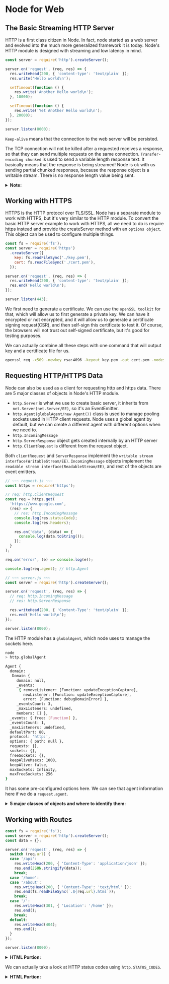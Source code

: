 # Node for Web

## The Basic Streaming HTTP Server
HTTP is a first class citizen in Node. In fact, node started as a web server and evolved into the much more generalized framework it is today.
Node's HTTP module is designed with streaming and low latency in mind.

```javascript
const server = require('http').createServer();

server.on('request', (req, res) => {
  res.writeHead(200, { 'content-type': 'text/plain' });
  res.write('Hello world\n');

  setTimeout(function () {
    res.write('Another Hello world\n');
  }, 10000);

  setTimeout(function () {
    res.write('Yet Another Hello world\n');
  }, 20000);
});

server.listen(8000);
```

`Keep-alive` means that the connection to the web server will be persisted.

The TCP connection will not be killed after a requested receives a response, so that they can send multiple requests on the same connection.
`Transfer-encoding chunked` is used to send a variable length response text. It basically means that the response is being streamed! Node is ok with us sending partial chunked responses, because the response object is a writable stream. There is no response length value being sent.

<details><summary><b>Note:</b></summary>
<p>
However, that terminating the response object with a call to the end method is not optional, you have to do it every request. If you don't, the request will timeout after the default timeout period, which is set to two minutes.
</p>
</details>

## Working with HTTPS
HTTPS is the HTTP protocol over TLS/SSL. Node has a separate module to work with HTTPS, but it's very similar to the HTTP module. To convert the basic HTTP server example to work with HTTPS, all we need to do is require https instead and provide the createServer method with an `options object`. This object can be used to configure multiple things. 

```javascript
const fs = require('fs');
const server = require('https')
  .createServer({
    key: fs.readFileSync('./key.pem'),
    cert: fs.readFileSync('./cert.pem'),
  });

server.on('request', (req, res) => {
  res.writeHead(200, { 'content-type': 'text/plain' });
  res.end('Hello world\n');
});

server.listen(443);
```
We first need to generate a certificate. We can use the `openSSL toolkit` for that, which will allow us to first generate a private key. We can have it encrypted or not encrypted, and it will allow us to generate a certificate signing request(CSR), and then self-sign this certificate to test it. Of course, the browsers will not trust out self-signed certificate, but it's good for testing purposes.

We can actually combine all these steps with one command that will output key and a certificate file for us.
```bash
openssl req -x509 -newkey rsa:4096 -keyout key.pem -out cert.pem -nodes
```

 ## Requesting HTTP/HTTPS Data
Node can also be used as a client for requesting http and https data.
There are 5 major classes of objects in Node's HTTP module.
- `http.Server` is what we use to create basic server, it inherits from `net.Server(net.Server/EE)`, so it's an EventEmitter.
- `http.Agent(globalAgent/new Agent())` class is used to manage pooling sockets used in HTTP client requests. Node uses a global agent by default, but we can create a different agent with different options when we need to.
- `http.IncomingMessage`
- `http.ServerResponse` object gets created internally by an HTTP server
- `http.ClientRequest` is different from the request object.

Both `clientRequest` and `ServerResponse` implement the `writable stream interface(WritableStream/EE)`.
`IncomingMessage` objects implement the `readable stream interface(ReadableStream/EE)`, and rest of the objects are event emitters.

```javascript
// ~~~ request.js ~~~
const https = require('https');

// req: http.ClientRequest
const req = https.get(
  'https://www.google.com',
  (res) => {
    // res: http.IncomingMessage
    console.log(res.statusCode);
    console.log(res.headers);

    res.on('data', (data) => {
      console.log(data.toString());
    });
  }
);

req.on('error', (e) => console.log(e));

console.log(req.agent); // http.Agent

// ~~~ server.js ~~~
const server = require('http').createServer();

server.on('request', (req, res) => {
  // req: http.IncomingMessage
  // res: http.ServerResponse

  res.writeHead(200, { 'Content-Type': 'text/plain' });
  res.end('Hello world\n');
});

server.listen(8000);
```

The HTTP module has a `globalAgent`, which node uses to manage the sockets here.
```bash
node
> http.globalAgent

Agent {
  domain:
   Domain {
     domain: null,
     _events:
      { removeListener: [Function: updateExceptionCapture],
        newListener: [Function: updateExceptionCapture],
        error: [Function: debugDomainError] },
     _eventsCount: 3,
     _maxListeners: undefined,
     members: [] },
  _events: { free: [Function] },
  _eventsCount: 1,
  _maxListeners: undefined,
  defaultPort: 80,
  protocol: 'http:',
  options: { path: null },
  requests: {},
  sockets: {},
  freeSockets: {},
  keepAliveMsecs: 1000,
  keepAlive: false,
  maxSockets: Infinity,
  maxFreeSockets: 256
}
```
It has some pre-configured options here. We can see that agent information here if we do a `request.agent`.

<details><summary><b>5 major classes of objects and where to identify them:</b></summary>
<p>
In the request example, the request object here is from the class clientRequest.
The response object is of type incomingMessage. And the agent that was used for the request is of type http Agent.

In the server example, the server object is from the http server class, the request object inside the request listener is from the IncomingMessage class, and the response object is from the server response class.
</p>
</details>

## Working with Routes
```javascript
const fs = require('fs');
const server = require('http').createServer();
const data = {};

server.on('request', (req, res) => {
  switch (req.url) {
  case '/api':
    res.writeHead(200, { 'Content-Type': 'application/json' });
    res.end(JSON.stringify(data));
    break;
  case '/home':
  case '/about':
    res.writeHead(200, { 'Content-Type': 'text/html' });
    res.end(fs.readFileSync(`.${req.url}.html`));
    break;
  case '/':
    res.writeHead(301, { 'Location': '/home' });
    res.end();
    break;
  default:
    res.writeHead(404);
    res.end();
  }
});

server.listen(8000);
```

<details><summary><b>HTML Portion:</b></summary>
<p>

```html
<!-- home.html -->
<!DOCTYPE html>
<html lang="en">
  <head>
    <meta charset="UTF-8">
    <meta name="viewport" content="width=device-width, initial-scale=1.0">
    <meta http-equiv="X-UA-Compatible" content="ie=edge">
    <title>Home</title>
  </head>
  <body>
    HOME
  </body>
</html>

<!-- about.html -->
<!DOCTYPE html>
<html lang="en">
  <head>
    <meta charset="UTF-8">
    <meta name="viewport" content="width=device-width, initial-scale=1.0">
    <meta http-equiv="X-UA-Compatible" content="ie=edge">
    <title>About</title>
  </head>
  <body>
    ABOUT
  </body>
</html>
```

</p>
</details>

We can actually take a look at HTTP status codes using `http.STATUS_CODES`.

<details><summary><b>HTML Portion:</b></summary>
<p>

```bash
node
> http.STATUS_CODES
{ '100': 'Continue',
  '101': 'Switching Protocols',
  '102': 'Processing',
  '103': 'Early Hints',
  '200': 'OK',
  '201': 'Created',
  '202': 'Accepted',
  '203': 'Non-Authoritative Information',
  '204': 'No Content',
  '205': 'Reset Content',
  '206': 'Partial Content',
  '207': 'Multi-Status',
  '208': 'Already Reported',
  '226': 'IM Used',
  '300': 'Multiple Choices',
  '301': 'Moved Permanently',
  '302': 'Found',
  '303': 'See Other',
  '304': 'Not Modified',
  '305': 'Use Proxy',
  '307': 'Temporary Redirect',
  '308': 'Permanent Redirect',
  '400': 'Bad Request',
  '401': 'Unauthorized',
  '402': 'Payment Required',
  '403': 'Forbidden',
  '404': 'Not Found',
  '405': 'Method Not Allowed',
  '406': 'Not Acceptable',
  '407': 'Proxy Authentication Required',
  '408': 'Request Timeout',
  '409': 'Conflict',
  '410': 'Gone',
  '411': 'Length Required',
  '412': 'Precondition Failed',
  '413': 'Payload Too Large',
  '414': 'URI Too Long',
  '415': 'Unsupported Media Type',
  '416': 'Range Not Satisfiable',
  '417': 'Expectation Failed',
  '418': "I\'m a Teapot",
  '421': 'Misdirected Request',
  '422': 'Unprocessable Entity',
  '423': 'Locked',
  '424': 'Failed Dependency',
  '425': 'Unordered Collection',
  '426': 'Upgrade Required',
  '428': 'Precondition Required',
  '429': 'Too Many Requests',
  '431': 'Request Header Fields Too Large',
  '451': 'Unavailable For Legal Reasons',
  '500': 'Internal Server Error',
  '501': 'Not Implemented',
  '502': 'Bad Gateway',
  '503': 'Service Unavailable',
  '504': 'Gateway Timeout',
  '505': 'HTTP Version Not Supported',
  '506': 'Variant Also Negotiates',
  '507': 'Insufficient Storage',
  '508': 'Loop Detected',
  '509': 'Bandwidth Limit Exceeded',
  '510': 'Not Extended',
  '511': 'Network Authentication Required' }
```

</p>
</details>